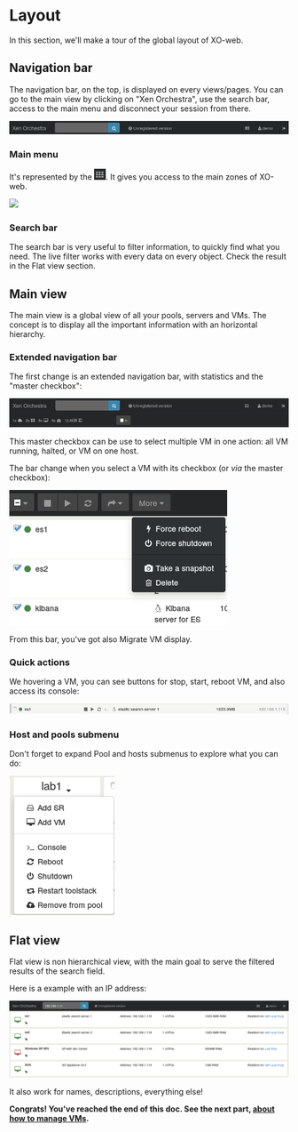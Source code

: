 # Layout

In this section, we'll make a tour of the global layout of XO-web.

## Navigation bar

The navigation bar, on the top, is displayed on every views/pages. You can go to the main view by clicking on "Xen Orchestra", use the search bar, access to the main menu and disconnect your session from there.

![](./assets/navbar.png)

### Main menu

It's represented by the ![](./assets/iconmain.png). It gives you access to the main zones of XO-web.

![](./assets/gosettings.png)

### Search bar

The search bar is very useful to filter information, to quickly find what you need. The live filter works with every data on every object. Check the result in the Flat view section.

## Main view

The main view is a global view of all your pools, servers and VMs. The concept is to display all the important information with an horizontal hierarchy.

### Extended navigation bar

The first change is an extended navigation bar, with statistics and the "master checkbox":

![](./assets/navbarhome.png)

This master checkbox can be use to select multiple VM in one action: all VM running, halted, or VM on one host.

The bar change when you select a VM with its checkbox (or *via* the master checkbox):

![](./assets/navbarselected.png)

From this bar, you've got also Migrate VM display.

### Quick actions

We hovering a VM, you can see buttons for stop, start, reboot VM, and also access its console:

![](./assets/quickactions.png)

### Host and pools submenu

Don't forget to expand Pool and hosts submenus to explore what you can do:

![](./assets/submenus.png)

## Flat view

Flat view is non hierarchical view, with the main goal to serve the filtered results of the search field.

Here is a example with an IP address:

![](./assets/filter.png)

It also work for names, descriptions, everything else!


**Congrats! You've reached the end of this doc. See the next part, [about how to manage VMs](../vm_usage/README.md).**
